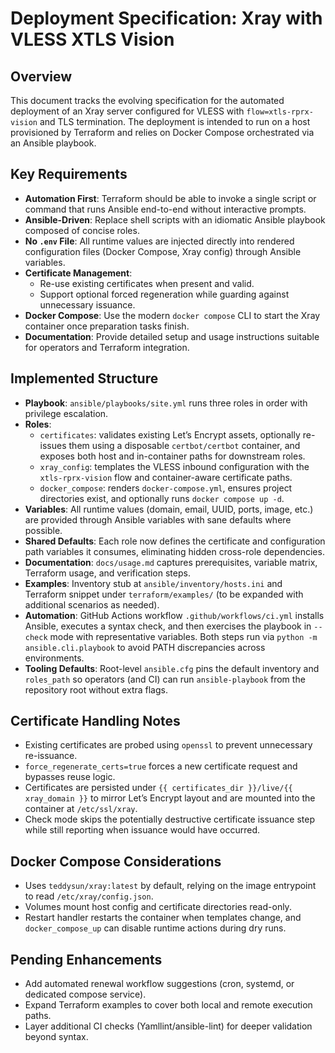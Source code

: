 # Deployment Specification: Xray with VLESS XTLS Vision

## Overview
This document tracks the evolving specification for the automated deployment of an Xray server configured for VLESS with `flow=xtls-rprx-vision` and TLS termination. The deployment is intended to run on a host provisioned by Terraform and relies on Docker Compose orchestrated via an Ansible playbook.

## Key Requirements
- **Automation First**: Terraform should be able to invoke a single script or command that runs Ansible end-to-end without interactive prompts.
- **Ansible-Driven**: Replace shell scripts with an idiomatic Ansible playbook composed of concise roles.
- **No `.env` File**: All runtime values are injected directly into rendered configuration files (Docker Compose, Xray config) through Ansible variables.
- **Certificate Management**:
  - Re-use existing certificates when present and valid.
  - Support optional forced regeneration while guarding against unnecessary issuance.
- **Docker Compose**: Use the modern `docker compose` CLI to start the Xray container once preparation tasks finish.
- **Documentation**: Provide detailed setup and usage instructions suitable for operators and Terraform integration.

## Implemented Structure
- **Playbook**: `ansible/playbooks/site.yml` runs three roles in order with privilege escalation.
- **Roles**:
  - `certificates`: validates existing Let’s Encrypt assets, optionally re-issues them using a disposable `certbot/certbot` container, and exposes both host and in-container paths for downstream roles.
  - `xray_config`: templates the VLESS inbound configuration with the `xtls-rprx-vision` flow and container-aware certificate paths.
  - `docker_compose`: renders `docker-compose.yml`, ensures project directories exist, and optionally runs `docker compose up -d`.
- **Variables**: All runtime values (domain, email, UUID, ports, image, etc.) are provided through Ansible variables with sane defaults where possible.
- **Shared Defaults**: Each role now defines the certificate and configuration path variables it consumes, eliminating hidden cross-role dependencies.
- **Documentation**: `docs/usage.md` captures prerequisites, variable matrix, Terraform usage, and verification steps.
- **Examples**: Inventory stub at `ansible/inventory/hosts.ini` and Terraform snippet under `terraform/examples/` (to be expanded with additional scenarios as needed).
- **Automation**: GitHub Actions workflow `.github/workflows/ci.yml` installs Ansible, executes a syntax check, and then exercises the playbook in `--check` mode with representative variables. Both steps run via `python -m ansible.cli.playbook` to avoid PATH discrepancies across environments.
- **Tooling Defaults**: Root-level `ansible.cfg` pins the default inventory and `roles_path` so operators (and CI) can run `ansible-playbook` from the repository root without extra flags.

## Certificate Handling Notes
- Existing certificates are probed using `openssl` to prevent unnecessary re-issuance.
- `force_regenerate_certs=true` forces a new certificate request and bypasses reuse logic.
- Certificates are persisted under `{{ certificates_dir }}/live/{{ xray_domain }}` to mirror Let’s Encrypt layout and are mounted into the container at `/etc/ssl/xray`.
- Check mode skips the potentially destructive certificate issuance step while still reporting when issuance would have occurred.

## Docker Compose Considerations
- Uses `teddysun/xray:latest` by default, relying on the image entrypoint to read `/etc/xray/config.json`.
- Volumes mount host config and certificate directories read-only.
- Restart handler restarts the container when templates change, and `docker_compose_up` can disable runtime actions during dry runs.

## Pending Enhancements
- Add automated renewal workflow suggestions (cron, systemd, or dedicated compose service).
- Expand Terraform examples to cover both local and remote execution paths.
- Layer additional CI checks (Yamllint/ansible-lint) for deeper validation beyond syntax.

